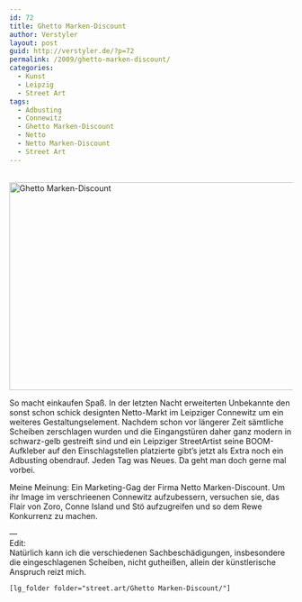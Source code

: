 ```yaml
---
id: 72
title: Ghetto Marken-Discount
author: Verstyler
layout: post
guid: http://verstyler.de/?p=72
permalink: /2009/ghetto-marken-discount/
categories:
  - Kunst
  - Leipzig
  - Street Art
tags:
  - Adbusting
  - Connewitz
  - Ghetto Marken-Discount
  - Netto
  - Netto Marken-Discount
  - Street Art
---
```

<p style="text-align: center;">
  <!-- 		@page { margin: 2cm } 		P { margin-bottom: 0.21cm } -->
  
  <br /> <img class="aligncenter" src="http://verstyler.de/wp-content/lg-gallery/street.art/Ghetto%20Marken-Discount/ghetto01.jpg" alt="Ghetto Marken-Discount" width="510" height="369" />
</p>

<p style="text-align: left;">
  So macht einkaufen Spaß. In der letzten Nacht erweiterten Unbekannte den sonst schon schick designten Netto-Markt im Leipziger Connewitz um ein weiteres Gestaltungselement. Nachdem schon vor längerer Zeit sämtliche Scheiben zerschlagen wurden und die Eingangstüren daher ganz modern in schwarz-gelb gestreift sind und ein Leipziger StreetArtist seine BOOM-Aufkleber auf den Einschlagstellen platzierte gibt’s jetzt als Extra noch ein Adbusting obendrauf. Jeden Tag was Neues. Da geht man doch gerne mal vorbei.
</p>

<p style="margin-bottom: 0cm;">
  Meine Meinung: Ein Marketing-Gag der Firma Netto Marken-Discount. Um ihr Image im verschrieenen Connewitz aufzubessern, versuchen sie, das Flair von Zoro, Conne Island und Stö aufzugreifen und so dem Rewe Konkurrenz zu machen.
</p>

<p style="margin-bottom: 0cm;">
  &#8212;<br /> Edit:<br /> Natürlich kann ich die verschiedenen Sachbeschädigungen, insbesondere die eingeschlagenen Scheiben, nicht gutheißen, allein der künstlerische Anspruch reizt mich.
</p>

<p style="margin-bottom: 0cm;">
  <code>[lg_folder folder="street.art/Ghetto Marken-Discount/"]</code>
</p>